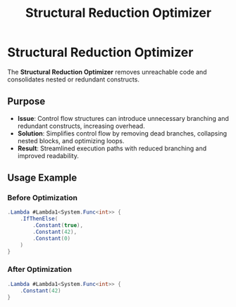 ﻿---
layout: default
title: Structural Reduction Optimizer
parent: optimizers
nav_order: 5
---
# Structural Reduction Optimizer
The **Structural Reduction Optimizer** removes unreachable code and consolidates nested or redundant constructs.

## **Purpose**
- **Issue**: Control flow structures can introduce unnecessary branching and redundant constructs, increasing overhead.
- **Solution**: Simplifies control flow by removing dead branches, collapsing nested blocks, and optimizing loops.
- **Result**: Streamlined execution paths with reduced branching and improved readability.

## **Usage Example**
### **Before Optimization**
```csharp
.Lambda #Lambda1<System.Func<int>> {
    .IfThenElse(
        .Constant(true),
        .Constant(42),
        .Constant(0)
    )
}
```

### **After Optimization**
```csharp
.Lambda #Lambda1<System.Func<int>> {
    .Constant(42)
}
```